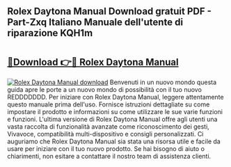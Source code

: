 ## Rolex Daytona Manual Download gratuit PDF - Part-Zxq Italiano Manuale dell'utente di riparazione KQH1m

# <h2><a href="http://dfcizx.blite.top/?on=Rolex+Daytona+Manual">🔗Download 👉🔴 Rolex Daytona Manual</a></h2>

[![Rolex Daytona Manual download](https://i.imgur.com/lujVjoI.png)](http://dfcizx.blite.top/?on=Rolex+Daytona+Manual)
Benvenuti in un nuovo mondo questa guida apre le porte a un nuovo mondo di possibilità con il tuo nuovo REDDDDDDD. Per iniziare con Rolex Daytona Manual, leggere attentamente questo manuale prima dell'uso. Fornisce istruzioni dettagliate su come impostare il prodotto e informazioni su come utilizzare le sue varie funzioni e funzioni. L'ultima versione di Rolex Daytona Manual offre agli utenti una vasta raccolta di funzionalità avanzate come riconoscimento dei gesti, Vivavoce, compatibilità multi-dispositivo e consigli personalizzati. Ci auguriamo che Rolex Daytona Manual sia stata una risorsa utile e facile da usare per iniziare con il tuo nuovo prodotto. Se hai bisogno di aiuto o chiarimenti, non esitare a contattare il nostro team di assistenza clienti.
